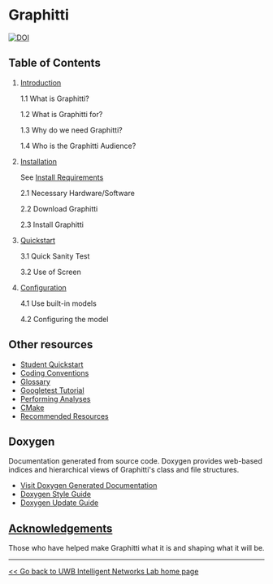 # Graphitti

[![DOI](https://zenodo.org/badge/DOI/10.5281/zenodo.4678633.svg)](https://doi.org/10.5281/zenodo.4678633)

## Table of Contents

1. [Introduction](BGDocs/01_introduction.md)

   1.1 What is Graphitti?
   
   1.2 What is Graphitti for?
   
   1.3 Why do we need Graphitti?
   
   1.4 Who is the Graphitti Audience?

2. [Installation](BGDocs/02_installation.md)

   See [Install Requirements](BGDocs/02a_installRequirements.md)
   
   2.1 Necessary Hardware/Software
   
   2.2 Download Graphitti
   
   2.3 Install Graphitti

3. [Quickstart](BGDocs/03_quickstart.md)

   3.1 Quick Sanity Test
   
   3.2 Use of Screen

4. [Configuration](BGDocs/04_configuration.md)

   4.1 Use built-in models
   
   4.2 Configuring the model
   

## Other resources
- [Student Quickstart](BGDocs/StudentSetup.md)
- [Coding Conventions](BGDocs/codingConventions.md)
- [Glossary](BGDocs/Glossary.md)
- [Googletest Tutorial](BGDocs/GoogleTestsTutorial.md)
- [Performing Analyses](BGDocs/PerformingAnalyses.md)
- [CMake](BGDocs/CMake.md)
- [Recommended Resources](BGDocs/Resources.md)

## Doxygen 

Documentation generated from source code. Doxygen provides web-based indices and hierarchical views of Graphitti's class and file structures.
- [Visit Doxygen Generated Documentation](Doxygen/html/index.html)
- [Doxygen Style Guide](Doxygen/DoxygenStyleGuide.md)
- [Doxygen Update Guide](Doxygen/DoxygenStyleGuide.md)


## [Acknowledgements](BGDocs/acknowledgements.md)
Those who have helped make Graphitti what it is and shaping what it will be.

---------
[<< Go back to UWB Intelligent Networks Lab home page](http://uwb-biocomputing.github.io/)